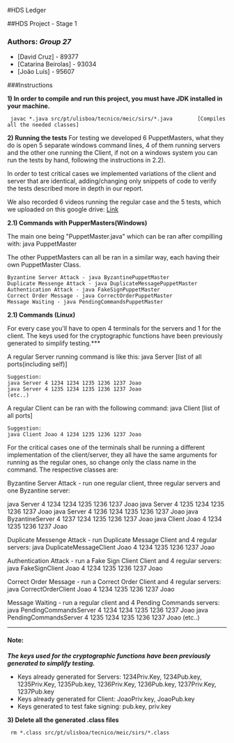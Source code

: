 #HDS Ledger

##HDS Project - Stage 1

### Authors: *Group 27*
* [David Cruz] - 89377
* [Catarina Beirolas] - 93034
* [João Luı́s] - 95607


###Instructions

**1) In order to compile and run this project, you must have JDK installed in your machine.**

```
 javac *.java src/pt/ulisboa/tecnico/meic/sirs/*.java        [Compiles all the needed classes]        
```
**2) Running the tests**
For testing we developed 6 PuppetMasters, what they do is open 5 separate windows command lines, 4 of them running servers and the other one running the Client, if not on a windows system you can run the tests by hand, following the instructions in 2.2).

In order to test critical cases we implemented variations of the client and server that are identical, adding/changing only snippets of code to verify the tests described more in depth in our report.


We also recorded 6 videos running the regular case and the 5 tests, which we uploaded on this google drive:
[Link](https://drive.google.com/drive/folders/1iY1liEoRPWTBK1gv5Wx32qDwiy3i2pS0) 

**2.1) Commands with PupperMasters(Windows)**


The main one being "PuppetMaster.java" which can be ran after compilling with:
java PuppetMaster

The other PuppetMasters can all be ran in a similar way, each having their own PuppetMaster Class.

```
Byzantine Server Attack - java ByzantinePuppetMaster
Duplicate Messenge Attack - java DuplicateMessagePuppetMaster
Authentication Attack - java FakeSignPuppetMaster
Correct Order Message - java CorrectOrderPuppetMaster
Message Waiting - java PendingCommandsPuppetMaster
```

**2.1) Commands (Linux)**


For every case you'll have to open 4 terminals for the servers and 1 for the client.
The keys used for the cryptographic functions have been previously generated to simplify testing.***

A regular Server running command is like this:
java Server <Nr of Ports> <self port> [list of all ports(including self)] <Client Name>

```
Suggestion:
java Server 4 1234 1234 1235 1236 1237 Joao 
java Server 4 1235 1234 1235 1236 1237 Joao
(etc..)
```

A regular Client can be ran with the following command:
java Client <Client Name> <Nr of Ports> [list of all ports] <Client Name>

```
Suggestion:
java Client Joao 4 1234 1235 1236 1237 Joao
```

For the critical cases one of the terminals shall be running a different implementation of the client/server, they all have the same arguments for running as the regular ones, so change only the class name in the command.
The respective classes are:

Byzantine Server Attack - run one regular client, three regular servers and one Byzantine server:

java Server 4 1234 1234 1235 1236 1237 Joao
java Server 4 1235 1234 1235 1236 1237 Joao 
java Server 4 1236 1234 1235 1236 1237 Joao 
java ByzantineServer 4 1237 1234 1235 1236 1237 Joao 
java Client Joao 4 1234 1235 1236 1237 Joao


Duplicate Messenge Attack - run Duplicate Message Client and 4 regular servers:
java DuplicateMessageClient Joao 4 1234 1235 1236 1237 Joao

Authentication Attack - run a Fake Sign Client Client and 4 regular servers:
java FakeSignClient Joao 4 1234 1235 1236 1237 Joao

Correct Order Message - run a Correct Order Client and 4 regular servers:
java CorrectOrderClient Joao 4 1234 1235 1236 1237 Joao

Message Waiting - run a regular client and 4 Pending Commands servers:
java PendingCommandsServer 4 1234 1234 1235 1236 1237 Joao 
java PendingCommandsServer 4 1235 1234 1235 1236 1237 Joao
(etc..)

---
#### Note: 
***The keys used for the cryptographic functions have been previously generated to simplify testing.***
- Keys already generated for Servers:
1234Priv.Key, 1234Pub.key, 1235Priv.Key, 1235Pub.key, 1236Priv.Key, 1236Pub.key, 1237Priv.Key, 1237Pub.key
- Keys already generated for Client:
JoaoPriv.key, JoaoPub.key
- Keys generated to test fake signing:
pub.key, priv.key

**3) Delete all the generated .class files**
```
 rm *.class src/pt/ulisboa/tecnico/meic/sirs/*.class 
```

